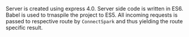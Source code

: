 
Server is created using express 4.0. Server side code is written in ES6. Babel is used to trnaspile the project to ES5.
All incoming requests is passed to respective route by `ConnectSpark` and thus yielding the route specific result.
